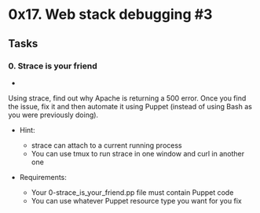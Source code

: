 # 0x17. Web stack debugging #3

## Tasks
### 0. Strace is your friend
- 
Using strace, find out why Apache is returning a 500 error. Once you find the issue, fix it and then automate it using Puppet (instead of using Bash as you were previously doing).

- Hint:
	* strace can attach to a current running process
	* You can use tmux to run strace in one window and curl in another one

- Requirements:
	* Your 0-strace_is_your_friend.pp file must contain Puppet code
	* You can use whatever Puppet resource type you want for you fix
